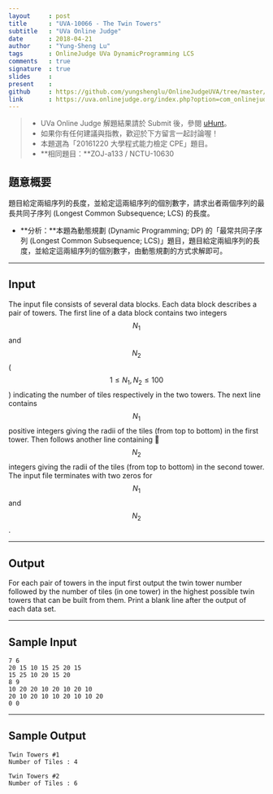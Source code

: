 ```yaml
---
layout     : post
title      : "UVA-10066 - The Twin Towers"
subtitle   : "UVa Online Judge"
date       : 2018-04-21
author     : "Yung-Sheng Lu"
tags       : OnlineJudge UVa DynamicProgramming LCS
comments   : true
signature  : true
slides     : 
present    :
github     : https://github.com/yungshenglu/OnlineJudgeUVA/tree/master/UVA-10066
link       : https://uva.onlinejudge.org/index.php?option=com_onlinejudge&Itemid=8&page=show_problem&problem=1007
---
```


> * UVa Online Judge 解題結果請於 Submit 後，參閱 [uHunt](https://uhunt.onlinejudge.org/)。
> * 如果你有任何建議與指教，歡迎於下方留言一起討論喔！
> * 本題選為「20161220 大學程式能力檢定 CPE」題目。
> * **相同題目：**ZOJ-a133 / NCTU-10630

## 題意概要

題目給定兩組序列的長度，並給定這兩組序列的個別數字，請求出者兩個序列的最長共同子序列 (Longest Common Subsequence; LCS) 的長度。
* **分析：**本題為動態規劃 (Dynamic Programming; DP) 的「最常共同子序列 (Longest Common Subsequence; LCS)」題目，題目給定兩組序列的長度，並給定這兩組序列的個別數字，由動態規劃的方式求解即可。

---
## Input

The input file consists of several data blocks. Each data block describes a pair of towers. The first line of a data block contains two integers $$N_1$$ and $$N_2$$ ($$1 \le N_1, N_2 \le 100$$) indicating the number of tiles respectively in the two towers. The next line contains $$N_1$$ positive integers giving the radii of the tiles (from top to bottom) in the first tower. Then follows another line containing $$N_2$$ integers giving the radii of the tiles (from top to bottom) in the second tower. The input file terminates with two zeros for $$N_1$$ and $$N_2$$.

---
## Output

For each pair of towers in the input first output the twin tower number followed by the number of tiles (in one tower) in the highest possible twin towers that can be built from them. Print a blank line after the output of each data set.

---
## Sample Input

```
7 6
20 15 10 15 25 20 15
15 25 10 20 15 20
8 9
10 20 20 10 20 10 20 10
20 10 20 10 10 20 10 10 20
0 0
```

---
## Sample Output

```
Twin Towers #1
Number of Tiles : 4

Twin Towers #2
Number of Tiles : 6

```